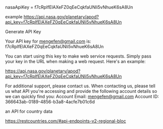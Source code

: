 nasaApiKey = f7cRpIfElAXeFZ0qEeCqkfaUNli5vNhueK6sA8Un

example
https://api.nasa.gov/planetary/apod?api_key=f7cRpIfElAXeFZ0qEeCqkfaUNli5vNhueK6sA8Un




Generate API Key

Your API key for mengefen@gmail.com is:
f7cRpIfElAXeFZ0qEeCqkfaUNli5vNhueK6sA8Un

You can start using this key to make web service requests. Simply pass your key in the URL when making a web request. Here's an example:

https://api.nasa.gov/planetary/apod?api_key=f7cRpIfElAXeFZ0qEeCqkfaUNli5vNhueK6sA8Un

For additional support, please contact us. When contacting us, please tell us what API you're accessing and provide the following account details so we can quickly find you:
Account Email: mengefen@gmail.com
Account ID: 366643ab-0189-4856-b3a8-4acfe7b01c6d


an API for country data 

https://restcountries.com/#api-endpoints-v2-regional-bloc